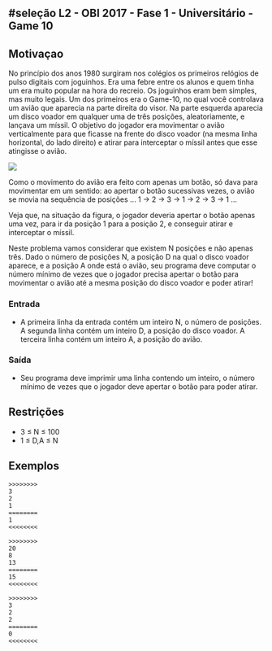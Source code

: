 ## #seleção L2 - OBI 2017 - Fase 1 - Universitário - Game 10


## Motivaçao

No princípio dos anos 1980 surgiram nos colégios os primeiros relógios de pulso digitais com joguinhos. Era uma febre entre os alunos e quem tinha um era muito popular na hora do recreio. Os joguinhos eram bem simples, mas muito legais. Um dos primeiros era o Game-10, no qual você controlava um avião que aparecia na parte direita do visor. Na parte esquerda aparecia um disco voador em qualquer uma de três posições, aleatoriamente, e lançava um míssil. O objetivo do jogador era movimentar o avião verticalmente para que ficasse na frente do disco voador (na mesma linha horizontal, do lado direito) e atirar para interceptar o míssil antes que esse atingisse o avião.

![](https://raw.githubusercontent.com/qxcodefup/moodle/master/base/019/__capa.jpg)

Como o movimento do avião era feito com apenas um botão, só dava para movimentar em um sentido: ao apertar o botão sucessivas vezes, o avião se movia na sequência de posições ... 1 → 2 → 3 → 1 → 2 → 3 → 1 ...

Veja que, na situação da figura, o jogador deveria apertar o botão apenas uma vez, para ir da posição 1 para a posição 2, e conseguir atirar e interceptar o míssil.

Neste problema vamos considerar que existem N posições e não apenas três. Dado o número de posições N, a posição D na qual o disco voador aparece, e a posição A onde está o avião, seu programa deve computar o número mínimo de vezes que o jogador precisa apertar o botão para movimentar o avião até a mesma posição do disco voador e poder atirar!

### Entrada

- A primeira linha da entrada contém um inteiro N, o número de posições. A segunda linha contém um inteiro D, a posição do disco voador. A terceira linha contém um inteiro A, a posição do avião.

### Saída

- Seu programa deve imprimir uma linha contendo um inteiro, o número mínimo de vezes que o jogador deve apertar o botão para poder atirar.

## Restrições

* 3 ≤ N ≤ 100
* 1 ≤ D,A ≤ N

## Exemplos

```
>>>>>>>>
3
2
1
========
1
<<<<<<<<

>>>>>>>>
20
8
13
========
15
<<<<<<<<

>>>>>>>>
3
2
2
========
0
<<<<<<<<
```


